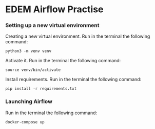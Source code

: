 # EDEM Airflow Practise

### Setting up a new virtual environment

Creating a new virtual environment. Run in the terminal the following command:

`python3 -m venv venv`

Activate it. Run in the terminal the following command:

`source venv/bin/activate`

Install requirements. Run in the terminal the following command:

`pip install -r requirements.txt`

### Launching Airflow

Run in the terminal the following command:

`docker-compose up`

